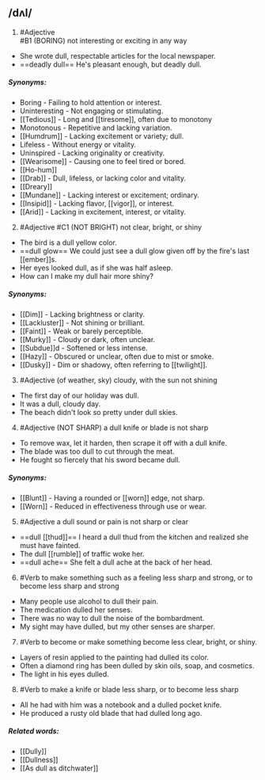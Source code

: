 ## /dʌl/  
1. #Adjective  
#B1 
(BORING)
not interesting or exciting in any way

- She wrote dull, respectable articles for the local newspaper. 
- ==deadly dull==
He's pleasant enough, but deadly dull.

##### Synonyms:
- Boring - Failing to hold attention or interest.
- Uninteresting - Not engaging or stimulating.
- [[Tedious]] - Long and [[tiresome]], often due to monotony
- Monotonous - Repetitive and lacking variation.
- [[Humdrum]] - Lacking excitement or variety; dull.
- Lifeless - Without energy or vitality.
- Uninspired - Lacking originality or creativity.
- [[Wearisome]] - Causing one to feel tired or bored.
- [[Ho-hum]]
- [[Drab]] - Dull, lifeless, or lacking color and vitality.
- [[Dreary]]
- [[Mundane]] - Lacking interest or excitement; ordinary.
- [[Insipid]] - Lacking flavor, [[vigor]], or interest.
- [[Arid]] - Lacking in excitement, interest, or vitality.

2. #Adjective 
#C1 
(NOT BRIGHT)
not clear, bright, or shiny

- The bird is a dull yellow color.
- ==dull glow==
We could just see a dull glow given off by the fire's last [[ember]]s.
- Her eyes looked dull, as if she was half asleep.
- How can I make my dull hair more shiny?

##### Synonyms:
- [[Dim]] - Lacking brightness or clarity.
- [[Lackluster]] - Not shining or brilliant.
- [[Faint]] - Weak or barely perceptible.
- [[Murky]] - Cloudy or dark, often unclear.
- [[Subdue]]d - Softened or less intense.
- [[Hazy]] - Obscured or unclear, often due to mist or smoke.
- [[Dusky]] - Dim or shadowy, often referring to [[twilight]].

3. #Adjective 
(of weather, sky) cloudy, with the sun not shining

- The first day of our holiday was dull.
- It was a dull, cloudy day.
- The beach didn't look so pretty under dull skies.

4. #Adjective 
(NOT SHARP)
a dull knife or blade is not sharp

- To remove wax, let it harden, then scrape it off with a dull knife.
- The blade was too dull to cut through the meat.
- He fought so fiercely that his sword became dull.

##### Synonyms:
- [[Blunt]] - Having a rounded or [[worn]] edge, not sharp.
- [[Worn]] - Reduced in effectiveness through use or wear.

5. #Adjective 
a dull sound or pain is not sharp or clear

- ==dull [[thud]]==
I heard a dull thud from the kitchen and realized she must have fainted.
- The dull [[rumble]] of traffic woke her.
- ==dull ache==
She felt a dull ache at the back of her head.

6. #Verb 
to make something such as a feeling less sharp and strong, or to become less sharp and strong

- Many people use alcohol to dull their pain.
- The medication dulled her senses.
- There was no way to dull the noise of the bombardment.
- My sight may have dulled, but my other senses are sharper.

7. #Verb 
to become or make something become less clear, bright, or shiny.

- Layers of resin applied to the painting had dulled its color.
- Often a diamond ring has been dulled by skin oils, soap, and cosmetics.
- The light in his eyes dulled.

8. #Verb 
to make a knife or blade less sharp, or to become less sharp

- All he had with him was a notebook and a dulled pocket knife.
- He produced a rusty old blade that had dulled long ago.



##### Related words:
- [[Dully]]
- [[Dullness]]
- [[As dull as ditchwater]]